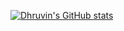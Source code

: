 [![Dhruvin's GitHub stats](https://github-readme-stats.vercel.app/api?username=dhruvin5)](https://github.com/dhruvin5/github-readme-stats)

